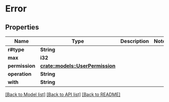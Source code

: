 # Error

## Properties

Name | Type | Description | Notes
------------ | ------------- | ------------- | -------------
**r#type** | **String** |  | 
**max** | **i32** |  | 
**permission** | [**crate::models::UserPermission**](UserPermission.md) |  | 
**operation** | **String** |  | 
**with** | **String** |  | 

[[Back to Model list]](../README.md#documentation-for-models) [[Back to API list]](../README.md#documentation-for-api-endpoints) [[Back to README]](../README.md)


